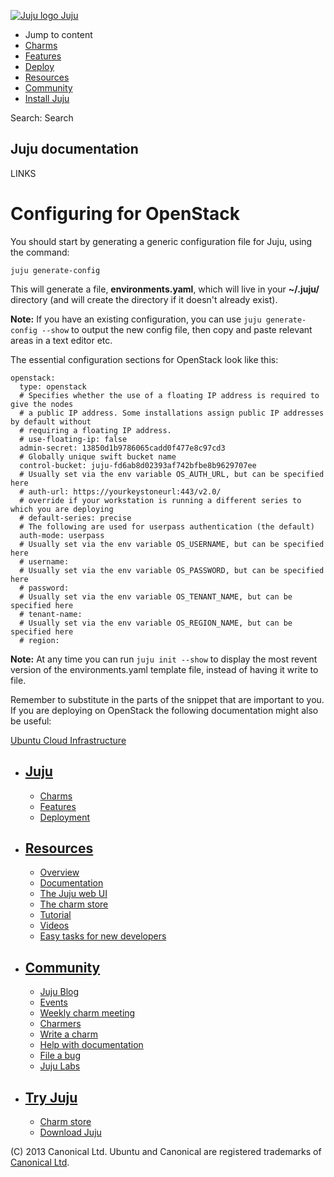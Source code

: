[ ![Juju logo](//assets.ubuntu.com/sites/ubuntu/latest/u/img/logo.png) Juju
](https://juju.ubuntu.com/)

  - Jump to content
  - [Charms](https://juju.ubuntu.com/charms/)
  - [Features](https://juju.ubuntu.com/features/)
  - [Deploy](https://juju.ubuntu.com/deployment/)
  - [Resources](https://juju.ubuntu.com/resources/)
  - [Community](https://juju.ubuntu.com/community/)
  - [Install Juju](https://juju.ubuntu.com/download/)

Search: Search

## Juju documentation

LINKS

# Configuring for OpenStack

You should start by generating a generic configuration file for Juju, using the
command:

    
    
    juju generate-config

This will generate a file, __environments.yaml__, which will live in your
__~/.juju/__ directory (and will create the directory if it doesn't already
exist).

__Note:__ If you have an existing configuration, you can use `juju generate-
config --show` to output the new config file, then copy and paste relevant areas
in a text editor etc.

The essential configuration sections for OpenStack look like this:

    
    
    openstack:
      type: openstack
      # Specifies whether the use of a floating IP address is required to give the nodes
      # a public IP address. Some installations assign public IP addresses by default without
      # requiring a floating IP address.
      # use-floating-ip: false
      admin-secret: 13850d1b9786065cadd0f477e8c97cd3
      # Globally unique swift bucket name
      control-bucket: juju-fd6ab8d02393af742bfbe8b9629707ee
      # Usually set via the env variable OS_AUTH_URL, but can be specified here
      # auth-url: https://yourkeystoneurl:443/v2.0/
      # override if your workstation is running a different series to which you are deploying
      # default-series: precise
      # The following are used for userpass authentication (the default)
      auth-mode: userpass
      # Usually set via the env variable OS_USERNAME, but can be specified here
      # username: 
      # Usually set via the env variable OS_PASSWORD, but can be specified here
      # password: 
      # Usually set via the env variable OS_TENANT_NAME, but can be specified here
      # tenant-name: 
      # Usually set via the env variable OS_REGION_NAME, but can be specified here
      # region: 

__Note:__ At any time you can run `juju init --show` to display the most revent
version of the environments.yaml template file, instead of having it write to
file.

Remember to substitute in the parts of the snippet that are important to you. If
you are deploying on OpenStack the following documentation might also be useful:

[Ubuntu Cloud
Infrastructure](https://help.ubuntu.com/community/UbuntuCloudInfrastructure)

  - ## [Juju](/)

    - [Charms](/charms)
    - [Features](/features)
    - [Deployment](/deployment)
  - ## [Resources](/resources)

    - [Overview](/resources/juju-overview/)
    - [Documentation](/docs/)
    - [The Juju web UI](/resources/the-juju-gui/)
    - [The charm store](/docs/authors-charm-store.html)
    - [Tutorial](/docs/getting-started.html#test)
    - [Videos](/resources/videos/)
    - [Easy tasks for new developers](/resources/easy-tasks-for-new-developers/)
  - ## [Community](/community)

    - [Juju Blog](/community/blog/)
    - [Events](/events/)
    - [Weekly charm meeting](/community/weekly-charm-meeting/)
    - [Charmers](/community/charmers/)
    - [Write a charm](/docs/authors-charm-writing.html)
    - [Help with documentation](/docs/contributing.html)
    - [File a bug](https://bugs.launchpad.net/juju-core/+filebug)
    - [Juju Labs](/labs/)
  - ## [Try Juju](https://jujucharms.com/sidebar/)

    - [Charm store](https://jujucharms.com/)
    - [Download Juju](/download/)

(C) 2013 Canonical Ltd. Ubuntu and Canonical are registered trademarks of
[Canonical Ltd](http://canonical.com).

